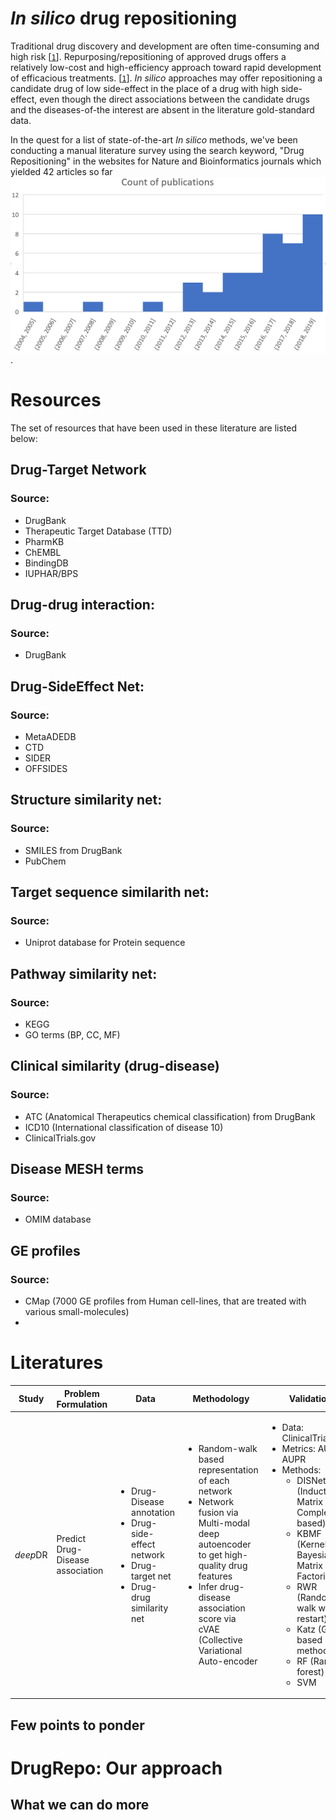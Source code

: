 # <em>In silico</em> drug repositioning
Traditional drug discovery and development are often time-consuming and high risk [[```1```](https://github.com/Akmazad/Drug-Repositioning/blob/master/Writeup/Literatures/2019%20%5BBioinformatics%5D%20deepDR%20a%20network-based%20deep%20learning%20approach%20to%20in%20silico%20drug%20repositioning.pdf)]. Repurposing/repositioning of approved drugs offers a relatively low-cost and high-efficiency approach toward rapid development of efficacious treatments. [[```1```](https://github.com/Akmazad/Drug-Repositioning/blob/master/Writeup/Literatures/2019%20%5BBioinformatics%5D%20deepDR%20a%20network-based%20deep%20learning%20approach%20to%20in%20silico%20drug%20repositioning.pdf)]. <em>In silico</em> approaches may offer repositioning a candidate drug of low side-effect in the place of a drug with high side-effect, even though the direct associations between the candidate drugs and the diseases-of-the interest are absent in the literature gold-standard data.

In the quest for a list of state-of-the-art <em>In silico</em> methods, we've been conducting a manual literature survey using the search keyword, "Drug Repositioning" in the websites for Nature and Bioinformatics journals which yielded 42 articles so far ![published 2004-2019](https://github.com/Akmazad/Drug-Repositioning/blob/master/Writeup/Literatures/count%20of%20publication.png). 


# Resources
The set of resources that have been used in these literature are listed below:
## Drug-Target Network
### Source:
- DrugBank
- Therapeutic Target Database (TTD)
- PharmKB
- ChEMBL
- BindingDB
- IUPHAR/BPS
## Drug-drug interaction:
### Source:
- DrugBank
## Drug-SideEffect Net:
### Source:
- MetaADEDB
- CTD
- SIDER
- OFFSIDES
## Structure similarity net:
### Source:
- SMILES from DrugBank
- PubChem
## Target sequence similarith net:
### Source:
- Uniprot database for Protein sequence
## Pathway similarity net:
### Source:
- KEGG
- GO terms (BP, CC, MF)
## Clinical similarity (drug-disease)
### Source:
- ATC (Anatomical Therapeutics chemical classification) from DrugBank
- ICD10 (International classification of disease 10)
- ClinicalTrials.gov
## Disease MESH terms
### Source:
- OMIM database
## GE profiles
### Source:
- CMap (7000 GE profiles from Human cell-lines, that are treated with various small-molecules)
- 

# Literatures
|Study|Problem Formulation|Data|Methodology|Validation|Conclusion|
|---|---|---|---|---|---|
|<em>deep</em>DR|Predict Drug-Disease association|<ul><li>Drug-Disease annotation</li><li>Drug-side-effect network</li><li>Drug-target net</li><li>Drug-drug similarity net</li></ul>|<ul><li>Random-walk based representation of each network</li><li>Network fusion via Multi-modal deep autoencoder to get high-quality drug features</li><li>Infer drug-disease association score via cVAE (Collective Variational Auto-encoder</li></ul>|<ul><li>Data: ClinicalTrials.gov</li><li>Metrics: AUROC, AUPR</li><li>Methods: <ul><li>DISNet (Inductive Matrix Completion-based)</li><li>KBMF (Kernelized Bayesian Matrix Factorization)</li><li>RWR (Random-walk with restart)</li><li>Katz (Graph-based method)</li><li>RF (Random forest)</li><li>SVM</li></ul></li></ul>|List of drugs with high prediction scores with a certain disease are considered as candidate drugs for repositioning| 
## Few points to ponder

# DrugRepo: Our approach

## What we can do more

